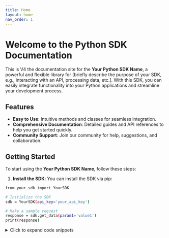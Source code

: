 ```yaml
---
title: Home
layout: home
nav_order: 1
---
```


# Welcome to the Python SDK Documentation

This is V4 the documentation site for the **Your Python SDK Name**, a powerful and flexible library for [briefly describe the purpose of your SDK, e.g., interacting with an API, processing data, etc.]. With this SDK, you can easily integrate functionality into your Python applications and streamline your development process.

## Features

- **Easy to Use**: Intuitive methods and classes for seamless integration.
- **Comprehensive Documentation**: Detailed guides and API references to help you get started quickly.
- **Community Support**: Join our community for help, suggestions, and collaboration.

## Getting Started

To start using the **Your Python SDK Name**, follow these steps:

1. **Install the SDK**:
   You can install the SDK via pip:

```bash
from your_sdk import YourSDK

# Initialize the SDK
sdk = YourSDK(api_key='your_api_key')

# Make a sample request
response = sdk.get_data(param1='value1')
print(response)

```

<details>
  <summary>Click to expand code snippets</summary>

  <details>
    <summary>Python Code</summary>

```python
    def hello_world():
        print("Hello, world!")

    hello_world()
```

  </details>

  <details>
    <summary>JavaScript Code</summary>

```javascript
    function helloWorld() {
        console.log("Hello, world!");
    }

    helloWorld();
```

  </details>

  <details>
    <summary>Java Code</summary>

```java
    public class HelloWorld {
        public static void main(String[] args) {
            System.out.println("Hello, world!");
        }
    }
```

  </details>

</details>

